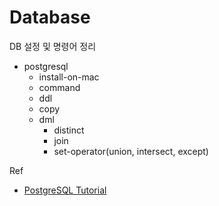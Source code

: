 # Database

DB 설정 및 명령어 정리

- postgresql
  - install-on-mac
  - command
  - ddl
  - copy
  - dml
    - distinct
    - join
    - set-operator(union, intersect, except)

Ref

- [PostgreSQL Tutorial](https://www.postgresqltutorial.com/postgresql-tutorial/postgresql-grouping-sets/)
